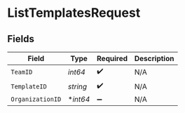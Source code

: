 # ListTemplatesRequest


## Fields

| Field              | Type               | Required           | Description        |
| ------------------ | ------------------ | ------------------ | ------------------ |
| `TeamID`           | *int64*            | :heavy_check_mark: | N/A                |
| `TemplateID`       | *string*           | :heavy_check_mark: | N/A                |
| `OrganizationID`   | **int64*           | :heavy_minus_sign: | N/A                |